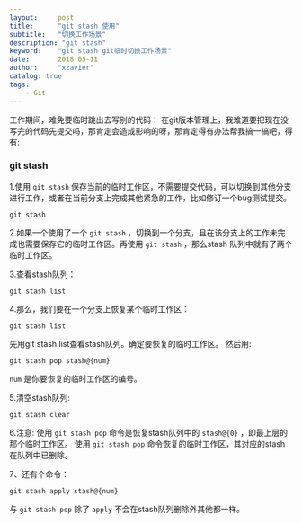 ```yaml
---
layout:     post
title:      "git stash 使用"
subtitle:   "切换工作场景"
description: "git stash"
keyword:    "git stash git临时切换工作场景"
date:       2018-05-11
author:     "xzavier"
catalog: true
tags:
    - Git
---
```


工作期间，难免要临时跳出去写别的代码：
在git版本管理上，我难道要把现在没写完的代码先提交吗，那肯定会造成影响的呀，那肯定得有办法帮我搞一搞吧，得有:

### git stash

1.使用 `git stash` 保存当前的临时工作区，不需要提交代码，可以切换到其他分支进行工作，或者在当前分支上完成其他紧急的工作，比如修订一个bug测试提交。 

    git stash

2.如果一个使用了一个 `git stash` ，切换到一个分支，且在该分支上的工作未完成也需要保存它的临时工作区。再使用 `git stash` ，那么stash 队列中就有了两个临时工作区。 

3.查看stash队列：

    git stash list

4.那么，我们要在一个分支上恢复某个临时工作区：

    git stash list

先用git stash list查看stash队列。确定要恢复的临时工作区。
然后用:

    git stash pop stash@{num}

`num` 是你要恢复的临时工作区的编号。 

5.清空stash队列:

    git stash clear 

6.注意:
使用 `git stash pop` 命令是恢复stash队列中的 `stash@{0}` ，即最上层的那个临时工作区。
使用 `git stash pop` 命令恢复的临时工作区，其对应的stash 在队列中已删除。 

7、还有个命令：

    git stash apply stash@{num}

与 `git stash pop` 除了 `apply` 不会在stash队列删除外其他都一样。


